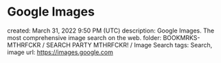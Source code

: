# Google Images

created: March 31, 2022 9:50 PM (UTC)
description: Google Images. The most comprehensive image search on the web.
folder: BOOKMRKS-MTHRFCKR / SEARCH PARTY MTHRFCKR! / Image Search
tags: Search, image
url: https://images.google.com